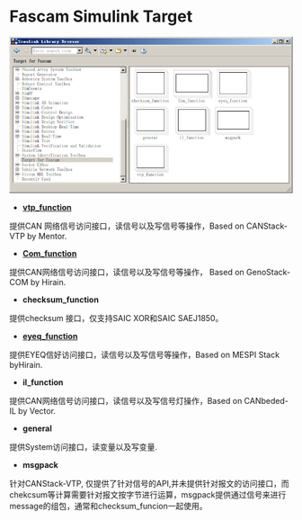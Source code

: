 # Fascam Simulink Target

![](/assets/simulink_target.png)

* [**vtp\_function**](/vtpfunction.md)

提供CAN 网络信号访问接口，读信号以及写信号等操作，Based on CANStack-VTP by Mentor.

* [**Com\_function**](/comfunction.md)

提供CAN网络信号访问接口，读信号以及写信号等操作， Based on GenoStack-COM by Hirain.

* **checksum\_function**

提供checksum  接口，仅支持SAIC XOR和SAIC SAEJ1850。

* [**eyeq\_function**](/eyeqfunction.md)

提供EYEQ信好访问接口，读信号以及写信号等操作，Based on MESPI Stack byHirain.

* **il\_function**

提供CAN网络信号访问接口，读信号以及写信号灯操作，Based on CANbeded-IL by Vector.

* **general**

提供System访问接口，读变量以及写变量.

* **msgpack**

针对CANStack-VTP, 仅提供了针对信号的API,并未提供针对报文的访问接口，而chekcsum等计算需要针对报文按字节进行运算，msgpack提供通过信号来进行message的组包，通常和checksum\_funcion一起使用。

